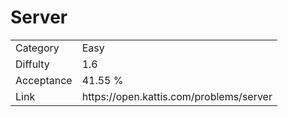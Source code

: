 # Server

<table>
    <tr>
        <td>Category</td>
        <td>Easy</td>
    </tr>
    <tr>
        <td>Diffulty</td>
        <td>1.6</td>
    </tr>
    <tr>
        <td>Acceptance</td>
        <td>41.55 %</td>
    </tr>
    <tr>
        <td>Link</td>
        <td>https://open.kattis.com/problems/server</td>
    </tr>
</table>